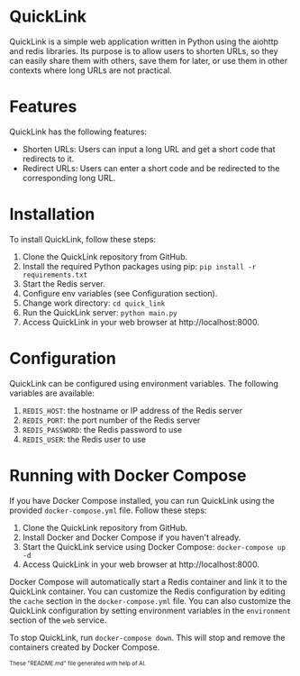 # QuickLink

QuickLink is a simple web application written in Python using the aiohttp and redis libraries. Its purpose is to allow users to shorten URLs, so they can easily share them with others, save them for later, or use them in other contexts where long URLs are not practical.

# Features
QuickLink has the following features:

* Shorten URLs: Users can input a long URL and get a short code that redirects to it.
* Redirect URLs: Users can enter a short code and be redirected to the corresponding long URL.

# Installation

To install QuickLink, follow these steps:

1. Clone the QuickLink repository from GitHub.
2. Install the required Python packages using pip: `pip install -r requirements.txt`
3. Start the Redis server.
4. Configure env variables (see Configuration section).
5. Change work directory: `cd quick_link`
6. Run the QuickLink server: `python main.py`
7. Access QuickLink in your web browser at http://localhost:8000.

# Configuration

QuickLink can be configured using environment variables. The following variables are available:

1. `REDIS_HOST`: the hostname or IP address of the Redis server
2. `REDIS_PORT`: the port number of the Redis server
3. `REDIS_PASSWORD`: the Redis password to use
4. `REDIS_USER`: the Redis user to use

# Running with Docker Compose

If you have Docker Compose installed, you can run QuickLink using the provided `docker-compose.yml` file. Follow these steps:

1. Clone the QuickLink repository from GitHub.
2. Install Docker and Docker Compose if you haven't already.
3. Start the QuickLink service using Docker Compose: `docker-compose up -d`
4. Access QuickLink in your web browser at http://localhost:8000.

Docker Compose will automatically start a Redis container and link it to the QuickLink container. 
You can customize the Redis configuration by editing the `cache` section in the `docker-compose.yml` file. 
You can also customize the QuickLink configuration by setting environment variables in the `environment` section of the `web` service.

To stop QuickLink, run `docker-compose down`. This will stop and remove the containers created by Docker Compose.

<font size="0.1">These "README.md" file generated with help of AI.</font>